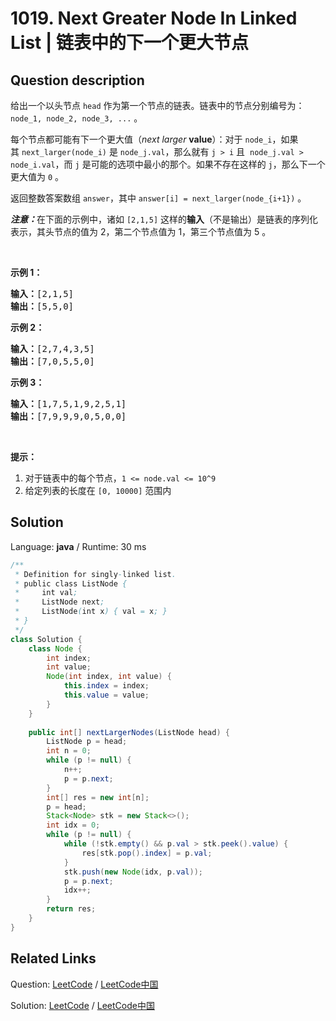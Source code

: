# 1019. Next Greater Node In Linked List | 链表中的下一个更大节点

## Question description

<!--If you want to use the English description, use <p>We are given a linked list with&nbsp;<code>head</code>&nbsp;as the first node.&nbsp; Let&#39;s number the&nbsp;nodes in the list: <code>node_1, node_2, node_3, ...</code> etc.</p>

<p>Each node may have a <em>next larger</em> <strong>value</strong>: for <code>node_i</code>,&nbsp;<code>next_larger(node_i)</code>&nbsp;is the <code>node_j.val</code> such that <code>j &gt; i</code>, <code>node_j.val &gt; node_i.val</code>, and <code>j</code> is the smallest possible choice.&nbsp; If such a <code>j</code>&nbsp;does not exist, the next larger value is <code>0</code>.</p>

<p>Return an array of integers&nbsp;<code>answer</code>, where <code>answer[i] = next_larger(node_{i+1})</code>.</p>

<p>Note that in the example <strong>inputs</strong>&nbsp;(not outputs) below, arrays such as <code>[2,1,5]</code>&nbsp;represent the serialization of a linked list with a head node value of 2, second node value of 1, and third node value of 5.</p>

<p>&nbsp;</p>

<div>
<p><strong>Example 1:</strong></p>

<pre>
<strong>Input: </strong><span id="example-input-1-1">[2,1,5]</span>
<strong>Output: </strong><span id="example-output-1">[5,5,0]</span>
</pre>

<div>
<p><strong>Example 2:</strong></p>

<pre>
<strong>Input: </strong><span id="example-input-2-1">[2,7,4,3,5]</span>
<strong>Output: </strong><span id="example-output-2">[7,0,5,5,0]</span>
</pre>

<div>
<p><strong>Example 3:</strong></p>

<pre>
<strong>Input: </strong><span id="example-input-3-1">[1,7,5,1,9,2,5,1]</span>
<strong>Output: </strong><span id="example-output-3">[7,9,9,9,0,5,0,0]</span>
</pre>

<p>&nbsp;</p>

<p><strong><span>Note:</span></strong></p>

<ol>
	<li><code><span>1 &lt;= node.val&nbsp;&lt;= 10^9</span></code><span>&nbsp;for each node in the linked list.</span></li>
	<li>The given list has length in the range <code>[0, 10000]</code>.</li>
</ol>
</div>
</div>
</div> instead-->
<p>给出一个以头节点&nbsp;<code>head</code>&nbsp;作为第一个节点的链表。链表中的节点分别编号为：<code>node_1, node_2, node_3, ...</code> 。</p>

<p>每个节点都可能有下一个更大值（<em>next larger</em> <strong>value</strong>）：对于&nbsp;<code>node_i</code>，如果其&nbsp;<code>next_larger(node_i)</code>&nbsp;是&nbsp;<code>node_j.val</code>，那么就有&nbsp;<code>j &gt; i</code>&nbsp;且&nbsp;&nbsp;<code>node_j.val &gt; node_i.val</code>，而&nbsp;<code>j</code>&nbsp;是可能的选项中最小的那个。如果不存在这样的&nbsp;<code>j</code>，那么下一个更大值为&nbsp;<code>0</code>&nbsp;。</p>

<p>返回整数答案数组&nbsp;<code>answer</code>，其中&nbsp;<code>answer[i] = next_larger(node_{i+1})</code>&nbsp;。</p>

<p><strong><em>注意：</em></strong>在下面的示例中，诸如 <code>[2,1,5]</code> 这样的<strong>输入</strong>（不是输出）是链表的序列化表示，其头节点的值为&nbsp;2，第二个节点值为 1，第三个节点值为&nbsp;5 。</p>

<p>&nbsp;</p>

<p><strong>示例 1：</strong></p>

<pre><strong>输入：</strong>[2,1,5]
<strong>输出：</strong>[5,5,0]
</pre>

<p><strong>示例 2：</strong></p>

<pre><strong>输入：</strong>[2,7,4,3,5]
<strong>输出：</strong>[7,0,5,5,0]
</pre>

<p><strong>示例 3：</strong></p>

<pre><strong>输入：</strong>[1,7,5,1,9,2,5,1]
<strong>输出：</strong>[7,9,9,9,0,5,0,0]
</pre>

<p>&nbsp;</p>

<p><strong>提示：</strong></p>

<ol>
	<li>对于链表中的每个节点，<code>1 &lt;= node.val&nbsp;&lt;= 10^9</code></li>
	<li>给定列表的长度在 <code>[0, 10000]</code>&nbsp;范围内</li>
</ol>




## Solution

Language: **java**  /  Runtime: 30 ms

```java
/**
 * Definition for singly-linked list.
 * public class ListNode {
 *     int val;
 *     ListNode next;
 *     ListNode(int x) { val = x; }
 * }
 */
class Solution {
    class Node {
        int index;
        int value;
        Node(int index, int value) {
            this.index = index;
            this.value = value;
        }
    }
    
    public int[] nextLargerNodes(ListNode head) {
        ListNode p = head;
        int n = 0;
        while (p != null) {
            n++;
            p = p.next;
        }
        int[] res = new int[n];
        p = head;
        Stack<Node> stk = new Stack<>();
        int idx = 0;
        while (p != null) {
            while (!stk.empty() && p.val > stk.peek().value) {
                res[stk.pop().index] = p.val;
            }
            stk.push(new Node(idx, p.val));
            p = p.next;
            idx++;
        }
        return res;
    }
}
```



## Related Links

Question: [LeetCode](https://leetcode.com/problems/next-greater-node-in-linked-list/description/)  /  [LeetCode中国](https://leetcode-cn.com/problems/next-greater-node-in-linked-list/description/)

Solution: [LeetCode](https://leetcode.com/articles/next-greater-node-in-linked-list/)  /  [LeetCode中国](https://leetcode-cn.com/articles/next-greater-node-in-linked-list/)